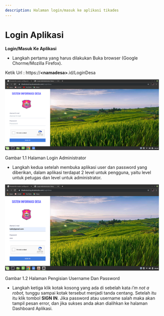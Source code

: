 ```yaml
---
description: Halaman login/masuk ke aplikasi tikades
---
```


# Login Aplikasi

**Login/Masuk Ke Aplikasi**

* Langkah pertama yang harus dilakukan Buka browser \(Google Chorme/Mozilla Firefox\).

Ketik Url : https://**&lt;namadesa&gt;**.id/LoginDesa

![Halaman Login](.gitbook/assets/0%20%281%29.png)

Gambar 1.1 Halaman Login Administrator

* Langkah kedua setelah membuka aplikasi user dan password yang diberikan, dalam aplikasi terdapat 2 level untuk pengguna, yaitu level untuk petugas dan level untuk administrator.

![Halaman Login](.gitbook/assets/1%20%282%29.png)

Gambar 1.2 Halaman Pengisian Username Dan Password

* Langkah ketiga klik kotak kosong yang ada di sebelah kata _i’m not a robot,_ tunggu sampai kotak tersebut menjadi tanda centang. Setelah itu itu klik tombol **SIGN IN**. Jika password atau username salah maka akan tampil pesan error, dan jika sukses anda akan dialihkan ke halaman Dashboard Aplikasi.

